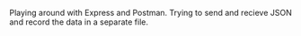 Playing around with Express and Postman. Trying to send and recieve JSON and record the data in a separate file.